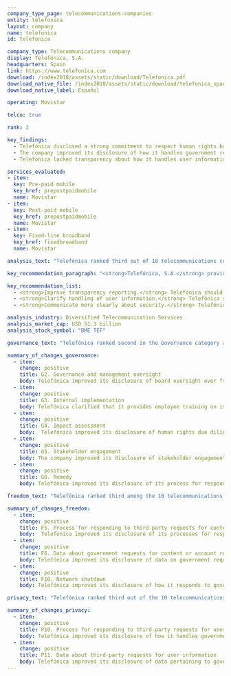 ```yaml
---
company_type_page: telecommunications-companies
entity: telefonica
layout: company
name: telefonica
id: telefonica

company_type: Telecommunications company
display: Telefónica, S.A.
headquarters: Spain
link: https://www.telefonica.com
download: /index2018/assets/static/download/Telefonica.pdf
download_native_file: /index2018/assets/static/download/telefonica_spanish.pdf
download_native_label: Español

operating: Movistar

telco: true

rank: 3

key_findings:
  - Telefónica disclosed a strong commitment to respect human rights but was less transparent about policies affecting users’ freedom of expression and privacy in practice.
  - The company improved its disclosure of how it handles government requests to shutdown networks, block content, and hand over user information, but could still publish more data about its compliance with these types of requests.
  - Telefónica lacked transparency about how it handles user information and what steps it takes to keep user information secure.

services_evaluated:
- item:
  key: Pre-paid mobile
  key_href: prepostpaidmobile
  name: Movistar
- item:
  key: Post-paid mobile
  key_href: prepostpaidmobile
  name: Movistar
- item:
  key: Fixed-line broadband
  key_href: fixedbroadband
  name: Movistar

analysis_text: "Telefónica ranked third out of 10 telecommunications companies evaluated, after Vodafone and AT&T, and disclosed a strong commitment to protecting users’ freedom of expression and privacy. As a full member of the Global Network Initiative (GNI) since March 2017, the company now commits to engaging with a range of stakeholders on freedom of expression and privacy issues. The company made numerous improvements in the 2018 Index, including clarifying its process for handling government requests to shut down networks and providing more data about government requests for user data. Despite positive steps, the company could be more transparent about policies affecting users’ freedom of expression by publishing more data about government and private requests it receives to block content or accounts, as there are no legal obstacles in its home market of Spain preventing the company from doing so. It could also improve its commitments to protect users’ privacy by disclosing what user data it shares and with whom, and by providing greater clarity about what steps it takes to keep user information secure."

key_recommendation_paragraph: "<strong>Telefónica, S.A.</strong> provides mobile, fixed-line broadband, and other services to <a href=\"https://www.telefonica.com/documents/153952/141433988/Telefonica_in_numbers_FY2016.pdf/81ba0d34-c6da-9621-09b0-716d918cc0e5\" target=\"_blank\">more than 276 million mobile customers</a> in Spain, Latin America, and internationally."

key_recommendation_list:
  - <strong>Improve transparency reporting.</strong> Telefónica should disclose more detailed data about its compliance with government and private requests to block content or accounts, and for user information.
  - <strong>Clarify handling of user information.</strong> Telefónica should disclose what user information it shares and retains, and whether users can obtain the information the company holds on them.
  - <strong>Communicate more clearly about security.</strong> Telefónica should clearly disclose how it keeps user information secure, including if it limits employee access to user information.

analysis_industry: Diversified Telecommunication Services
analysis_market_cap: USD 51.3 billion
analysis_stock_symbol: "BME TEF"

governance_text: "Telefónica ranked second in the Governance category among telecommunications companies, after Vodafone. It significantly improved its disclosure of its public commitment to freedom of expression and privacy, resulting in increased scores in five of the six indicators in this category. The company improved its disclosure of senior-level oversight over freedom of expression and privacy issues within the company (G2), clarified that the company provides its employees with training on freedom of expression (G3), and strengthened its commitment to conducting human rights impact assessments (G4). The company also improved its engagement with stakeholders by joining the GNI (G5). Notably, Telefónica improved its disclosure on <a href=\"https://www.telefonica.com/en/web/about_telefonica/responsible-business-channel\" target=\"_blank\">grievance and remedy mechanisms</a>, and received the highest score of all 22 companies in the Index on this indicator (G6), although the company did not provide clear evidence that it is responding to these complaints."

summary_of_changes_governance:
  - item:
    change: positive
    title: G2. Governance and management oversight
    body: Telefónica improved its disclosure of board oversight over freedom of expression and privacy issues within the company.
  - item:
    change: positive
    title: G3. Internal implementation
    body: Telefónica clarified that it provides employee training on issues related to freedom of expression.
  - item:
    change: positive
    title: G4. Impact assessment
    body:  Telefónica improved its disclosure of human rights due diligence practices, including disclosing it conducts human rights risk assessments related to existing products and services and new activities.
  - item:
    change: positive
    title: G5. Stakeholder engagement
    body: The company improved its disclosure of stakeholder engagement after joining the Global Network Initiative in March 2017.
  - item:
    change: positive
    title: G6. Remedy
    body: Telefónica improved its disclosure of its process for responding to freedom of expression and privacy complaints.

freedom_text: "Telefónica ranked third among the 10 telecommunications companies in the Freedom of Expression category, behind Vodafone and AT&T.<br /><br /><strong>Content and account restriction requests:</strong> Telefónica disclosed little about how it handles government or private requests to block content or accounts (F5-F7), but it was among only three telecommunications companies in the Index to publish transparency reports. It <a href=\"https://www.telefonica.com/documents/153952/183394/Informe_Transparencia_Comunicaciones_Telefonica_EN.pdf/30519143-d3ab-50c3-1cb5-319a735fd9d3\" target=\"_blank\">provided more data</a> on the number of government requests it received and complied with, including the number of URLs affected (F6). Like its peers, Telefónica published nothing about private requests to block content or accounts (F7).<br /><br /><strong>Network management and shutdowns:</strong> As in the 2017 Index, Telefónica Spain disclosed almost no information about its network management policies, receiving the second-lowest score of all telecommunications companies on this indicator (F9). Yet, along with Vodafone UK, it was more transparent than the rest of its peers about how it handles government demands to shut down networks (F10). The company improved its disclosure of why it may reject a network shutdown demand and provided more detailed data about its compliance with these types of requests.<br /><br /><strong>Identity policy:</strong> Telefónica Spain disclosed that it requires pre-paid mobile users to provide government-issued identification, which is <a href=\"https://www.boe.es/buscar/act.php?id=BOE-A-2007-18243\" target=\"_blank\">legally required in Spain</a> (F11)."

summary_of_changes_freedom:
  - item:
    change: positive
    title: F5. Process for responding to third-party requests for content or account restriction
    body:  Telefónica improved its disclosure of its processes for responding to government requests for content and account restrictions.
  - item:
    change: positive
    title: F6. Data about government requests for content or account restriction
    body: Telefónica improved its disclosure of data on government requests it received to remove content and restrict accounts, including by publishing the number of URLs affected for some of the countries in which it operates.
  - item:
    change: positive
    title: F10. Network shutdown
    body: Telefónica improved its disclosure of how it responds to government shutdown orders, disclosing some of the reasons why it may reject such demands, as well as the number of such requests with which it complied in some of the countries in which it operates.

privacy_text: "Telefónica ranked third out of the 10 telecommunications companies in the Privacy category, behind AT&T and Vodafone.<br /><br /><strong>Handling of user information:</strong> Telefónica Spain disclosed less than AT&T and Vodafone UK but slightly more than Orange France and América Móvil’s Telcel about how it handles user information (P3-P8). It had the highest score of all telecommunications companies on what user information it collects (P3), and for what purpose (P5), but disclosed nothing about what user information it shares (P4), for how long it retains it (P6), or whether users can obtain all of the information the company holds on them (P8). It disclosed some options for users to control what information it collects, including for the purposes of targeted advertising, but did not reveal if targeted advertising is off by default (P7).<br /><br /><strong>Requests for user information:</strong> Telefónica disclosed less than AT&T and Vodafone about how it handles government and private requests for user information (P10-P11). It improved its disclosure of its process for responding to government requests for user information by clarifying why it may reject a government request (P10). The company also <a href=\"https://www.telefonica.com/documents/153952/183394/Informe_Transparencia_Comunicaciones_Telefonica_EN.pdf/30519143-d3ab-50c3-1cb5-319a735fd9d3\" target=\"_blank\">provided more data</a> on government and private requests for user information, including the number of accounts affected (P11). Like the rest of its peers, Telefónica did not disclose a policy of notifying users if their information is requested (P12).<br /><br /><strong>Security:</strong> Telefónica Spain disclosed less than AT&T and Vodafone UK about is security policies and practices, but more than the rest of its peers (P13-P18). Although it disclosed it limits employee access to user information, it did not disclose it has systems in place to monitor this (P13). Like most telecommunications companies, the company did not disclose a bug bounty program allowing security researchers to submit vulnerabilities (P14). It received the second-highest score in the Index, after Vodafone UK, for disclosure of its processes for responding to data breaches (P15)."

summary_of_changes_privacy:
  - item:
    change: positive
    title: P10. Process for responding to third-party requests for user information
    body: Telefónica improved its disclosure of how it handles government requests for user information.
  - item:
    change: positive
    title: P11. Data about third-party requests for user information
    body: Telefónica improved its disclosure of data pertaining to government requests for user data in some countries, including proving data on the number of accounts affected and the number these requests with which it complied. 
---
```

